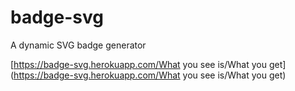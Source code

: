 # badge-svg
A dynamic SVG badge generator

[https://badge-svg.herokuapp.com/What you see is/What you get](https://badge-svg.herokuapp.com/What you see is/What you get)
